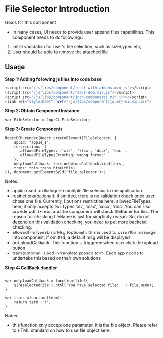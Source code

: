 # File Selector Introduction
Goals for this component

- In many cases, UI needs to provide user append files capabilities. This component needs to do followings:

1. Initial vadidation for user's file selection, such as size/types etc;
2. User should be able to remove the attached file


## Usage


**Step 1: Adding following js files into code base**
```sh
<script src="/js/libs/component/react-with-addons.min.js"></script>
<script src="/js/libs/component/react-dom.min.js"></script>
<script src="/js/libs/component/jnpr-components.min.js"></script>
<link rel="stylesheet" href="/js/libs/component/jquery-ui.min.css">
```
**Step 2: Obtain Component Instance**
```sh
var FileSelector = JnprCL.FileSelector;
```

**Step 3: Create Components**
```
ReactDOM.render(React.createElement(FileSelector, {
	appId: "appId_1",
	restrictions: {
	   allowedFileTypes: ['xls', 'xlsx', 'docx', 'doc'],
       allowedFileTypesErrorMsg:'wrong format'
	},
	onUploadCallback: this.onUploadCallback.bind(this),
	trans: this.trans.bind(this)
}), document.getElementById('file_selector'));

```
Notes:

- appId: used to distinguish multiple file selector in the application
- restrictions(optional): if omitted, there is no validation check once user chose one file. Currently, I put one restriction here, allowedFileTypes, here, it only accepts two types 'xls', 'xlsx', 'docx', 'doc'. You can also provide pdf, txt etc, and the component will check fileName for this. The reason for checking fileName is just for simplicity reason. So, do not depend on this validation checking, you need to put more backend checking.
- allowedFileTypesErrorMsg (optional): this is used to pass i18n message into component, if omitted, a default msg will be displayed
- onUploadCallback: This function is triggered when user click the upload button
- trans(optional): used in translate passed term. Each app needs to undertake this based on their own solutions

**Step 4: CallBack Handler**

```

var onUploadCallback = function(file){
	$('#selectedFile').html('You have selected file: ' + file.name);
}

var trans =function(term){
	return term +'!';
}

```

Notes:

- this function only accept one parameter, it is the file object. Please refer to HTML standard on how to use file object here.
